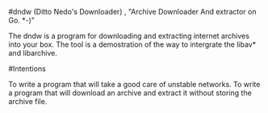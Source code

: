 #dndw (Ditto Nedo's Downloader) , "Archive Downloader And extractor on Go. \*-)"

The dndw is a program for downloading and extracting internet archives into your box.
The tool is a demostration of the way to intergrate the libav\* and  libarchive.

#Intentions

To write a program that will take a good care of unstable networks.
To write a program that will download an archive and extract it without storing the archive file.
